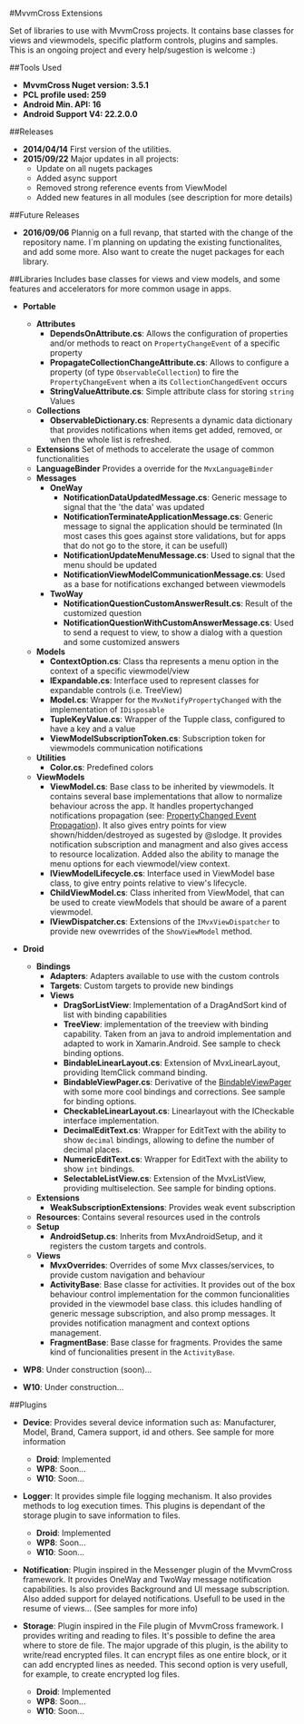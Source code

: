 #MvvmCross Extensions

Set of libraries to use with MvvmCross projects.
It contains base classes for views and viewmodels, specific platform controls, plugins and samples.
This is an ongoing project and every help/sugestion is welcome :)

##Tools Used
- **MvvmCross Nuget version: 3.5.1**
- **PCL profile used: 259**
- **Android Min. API: 16**
- **Android Support V4: 22.2.0.0**

##Releases
- **2014/04/14** First version of the utilities.
- **2015/09/22** Major updates in all projects:
	- Update on all nugets packages
	- Added async support
	- Removed strong reference events from ViewModel
	- Added new features in all modules (see description for more details)

##Future Releases
- **2016/09/06** Plannig on a full revanp, that started with the change of the repository name. I´m planning on updating the existing functionalites, and add some more. Also want to create the nuget packages for each library.

##Libraries
Includes base classes for views and view models, and some features and accelerators for more common usage in apps.

- **Portable**
	- **Attributes**
		- **DependsOnAttribute.cs**: Allows the configuration of properties and/or methods to react on `PropertyChangeEvent` of a specific property
		- **PropagateCollectionChangeAttribute.cs**: Allows to configure a property (of type `ObservableCollection`) to fire the `PropertyChangeEvent` when a its `CollectionChangedEvent` occurs
		- **StringValueAttribute.cs**: Simple attribute class for storing `string` Values
	- **Collections**
		- **ObservableDictionary.cs**: Represents a dynamic data dictionary that provides notifications when items get added, removed, or when the whole list is refreshed.
	- **Extensions** Set of methods to accelerate the usage of common functionalities
	- **LanguageBinder** Provides a override for the `MvxLanguageBinder` 
	- **Messages**
		- **OneWay**
			- **NotificationDataUpdatedMessage.cs**: Generic message to signal that the 'the data' was updated 
			- **NotificationTerminateApplicationMessage.cs**: Generic message to signal the application should be terminated (In most cases this goes against store validations, but for apps that do not go to the store, it can be usefull)
			- **NotificationUpdateMenuMessage.cs**: Used to signal that the menu should be updated 
			- **NotificationViewModelCommunicationMessage.cs**: Used as a base for notifications exchanged between viewmodels 
		- **TwoWay**
			- **NotificationQuestionCustomAnswerResult.cs**: Result of the customized question
			- **NotificationQuestionWithCustomAnswerMessage.cs**: Used to send a request to view, to show a dialog with a question and some customized answers
	- **Models**
		- **ContextOption.cs**: Class tha represents a menu option in the context of a specific viewmodel/view
		- **IExpandable.cs**: Interface used to represent classes for expandable controls (i.e. TreeView)
		- **Model.cs**: Wrapper for the `MvxNotifyPropertyChanged` with the implementation of `IDisposable`
		- **TupleKeyValue.cs**: Wrapper of the Tupple class, configured to have a key and a value
		- **ViewModelSubscriptionToken.cs**: Subscription token for viewmodels communication notifications
	- **Utilities**
		- **Color.cs**: Predefined colors
	- **ViewModels**
		- **ViewModel.cs**: Base class to be inherited by viewmodels. It contains several base implementations that allow to normalize behaviour across the app. It handles propertychanged notifications propagation (see: [PropertyChanged Event Propagation](https://github.com/zleao/MvvmCross-PropertyChangedEventPropagation)). It also gives entry points for view shown/hidden/destroyed as sugested by @slodge. It provides notification subscription and managment and also gives access to resource localization. Added also the ability to manage the menu options for each viewmodel/view context.
		- **IViewModelLifecycle.cs**: Interface used in ViewModel base class, to give entry points relative to view's lifecycle.
		- **ChildViewModel.cs**: Class inherited from ViewModel, that can be used to create viewModels that should be aware of a parent viewmodel.
		- **IViewDispatcher.cs**: Extensions of the `IMvxViewDispatcher` to provide new ovewrrides of the `ShowViewModel` method.

- **Droid**
	- **Bindings**
		- **Adapters**: Adapters available to use with the custom controls
		- **Targets**: Custom targets to provide new bindings
		- **Views**
			- **DragSorListView**: Implementation of a DragAndSort kind of list with binding capabilities
			- **TreeView**: implementation of the treeview with binding capability. Taken from an java to android implementation and adapted to work in Xamarin.Android. See sample to check binding options.
			- **BindableLinearLayout.cs**: Extension of MvxLinearLayout, providing ItemClick command binding.
			- **BindableViewPager.cs**: Derivative of the [BindableViewPager](http://slodge.blogspot.pt/2013/02/binding-to-androids-horizontal-pager.html) with some more cool bindings and corrections. See sample for binding options.
			- **CheckableLinearLayout.cs**: Linearlayout with the ICheckable interface implementation.
			- **DecimalEditText.cs**: Wrapper for EditText with the ability to show `decimal` bindings, allowing to define the number of decimal places.
			- **NumericEditText.cs**: Wrapper for EditText with the ability to show `int` bindings.
			- **SelectableListView.cs**: Extension of the MvxListView, providing multiselection. See sample for binding options.
	- **Extensions**
		- **WeakSubscriptionExtensions**: Provides weak event subscription
	- **Resources**: Contains several resources used in the controls
	- **Setup**
		- **AndroidSetup.cs**: Inherits from MvxAndroidSetup, and it registers the custom targets and controls.
	- **Views**
		- **MvxOverrides**: Overrides of some Mvx classes/services, to provide custom navigation and behaviour
		- **ActivityBase**: Base classe for activities. It provides out of the box behaviour control implementation for the common funcionalities provided in the viewmodel base class. this icludes handling of generic message subscription, and also promp messages. It provides notification managment and context options management.
		- **FragmentBase**: Base classe for fragments. Provides the same kind of funcionalities present in the `ActivityBase`.

- **WP8**: Under construction (soon)...

- **W10**: Under construction...

##Plugins
- **Device**: Provides several device information such as: Manufacturer, Model, Brand, Camera support, id and others. See sample for more information
	- **Droid**: Implemented 
	- **WP8**: Soon...
	- **W10**: Soon...

- **Logger**: It provides simple file logging mechanism. It also provides methods to log execution times. This plugins is dependant of the storage plugin to save information to files.
	- **Droid**: Implemented
	- **WP8**: Soon...
	- **W10**: Soon...

- **Notification**: Plugin inspired in the Messenger plugin of the MvvmCross framework. It provides OneWay and TwoWay message notification capabilities. Is also provides Background and UI message subscription.
Also added support for delayed notifications. Usefull to be used in the resume of views... (See samples for more info)

- **Storage**: Plugin inspired in the File plugin of MvvmCross framework. I provides writing and reading to files. It's possible to define the area where to store de file. The major upgrade of this plugin, is the ability to write/read encrypted files. It can encrypt files as one entire block, or it can add encrypted lines as needed. This second option is very usefull, for example, to create encrypted log files.
	- **Droid**: Implemented 
	- **WP8**: Soon...
	- **W10**: Soon...	
